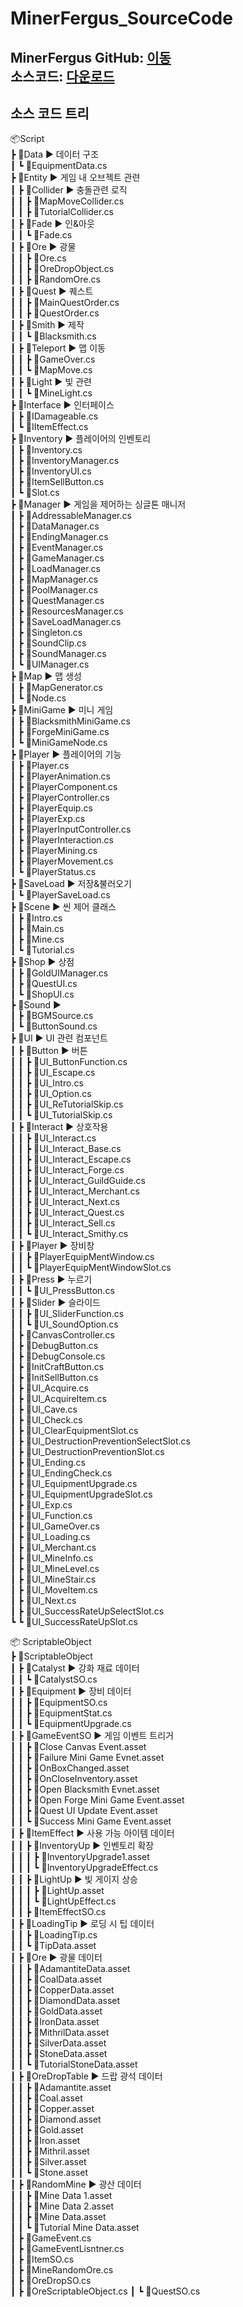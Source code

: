 # MinerFergus_SourceCode

## MinerFergus GitHub: [이동](https://github.com/ACEDIA2567/MinerFergus) </br>소스코드: [다운로드](https://github.com/user-attachments/files/20868746/Script.zip)

## 소스 코드 트리
📦Script    
 ┣ 📂Data  ▶ 데이터 구조    
 ┃ ┗ 📜EquipmentData.cs    
 ┣ 📂Entity  ▶ 게임 내 오브젝트 관련    
 ┃ ┣ 📂Collider  ▶ 충돌관련 로직    
 ┃ ┃ ┣ 📜MapMoveCollider.cs    
 ┃ ┃ ┣ 📜TutorialCollider.cs    
 ┃ ┣ 📂Fade  ▶ 인&아웃    
 ┃ ┃ ┗ 📜Fade.cs    
 ┃ ┣ 📂Ore  ▶ 광물    
 ┃ ┃ ┣ 📜Ore.cs    
 ┃ ┃ ┣ 📜OreDropObject.cs    
 ┃ ┃ ┣ 📜RandomOre.cs    
 ┃ ┣ 📂Quest  ▶ 퀘스트    
 ┃ ┃ ┣ 📜MainQuestOrder.cs    
 ┃ ┃ ┣ 📜QuestOrder.cs    
 ┃ ┣ 📂Smith  ▶ 제작    
 ┃ ┃ ┗ 📜Blacksmith.cs    
 ┃ ┣ 📂Teleport  ▶ 맵 이동    
 ┃ ┃ ┣ 📜GameOver.cs    
 ┃ ┃ ┗ 📜MapMove.cs    
 ┃ ┣ 📂Light  ▶ 빛 관련    
 ┃ ┃ ┗ 📜MineLight.cs    
 ┣ 📂Interface  ▶ 인터페이스    
 ┃ ┣ 📜IDamageable.cs    
 ┃ ┗ 📜IItemEffect.cs    
 ┣ 📂Inventory  ▶ 플레이어의 인벤토리    
 ┃ ┣ 📜Inventory.cs    
 ┃ ┣ 📜InventoryManager.cs    
 ┃ ┣ 📜InventoryUI.cs    
 ┃ ┣ 📜ItemSellButton.cs    
 ┃ ┗ 📜Slot.cs    
 ┣ 📂Manager  ▶ 게임을 제어하는 싱글톤 매니저    
 ┃ ┣ 📜AddressableManager.cs    
 ┃ ┣ 📜DataManager.cs    
 ┃ ┣ 📜EndingManager.cs    
 ┃ ┣ 📜EventManager.cs    
 ┃ ┣ 📜GameManager.cs    
 ┃ ┣ 📜LoadManager.cs    
 ┃ ┣ 📜MapManager.cs    
 ┃ ┣ 📜PoolManager.cs    
 ┃ ┣ 📜QuestManager.cs    
 ┃ ┣ 📜ResourcesManager.cs    
 ┃ ┣ 📜SaveLoadManager.cs    
 ┃ ┣ 📜Singleton.cs    
 ┃ ┣ 📜SoundClip.cs    
 ┃ ┣ 📜SoundManager.cs    
 ┃ ┗ 📜UIManager.cs    
 ┣ 📂Map  ▶ 맵 생성    
 ┃ ┣ 📜MapGenerator.cs    
 ┃ ┗ 📜Node.cs    
 ┣ 📂MiniGame ▶ 미니 게임    
 ┃ ┣ 📜BlacksmithMiniGame.cs    
 ┃ ┣ 📜ForgeMiniGame.cs    
 ┃ ┗ 📜MiniGameNode.cs    
 ┣ 📂Player ▶ 플레이어의 기능    
 ┃ ┣ 📜Player.cs    
 ┃ ┣ 📜PlayerAnimation.cs    
 ┃ ┣ 📜PlayerComponent.cs    
 ┃ ┣ 📜PlayerController.cs    
 ┃ ┣ 📜PlayerEquip.cs    
 ┃ ┣ 📜PlayerExp.cs    
 ┃ ┣ 📜PlayerInputController.cs    
 ┃ ┣ 📜PlayerInteraction.cs    
 ┃ ┣ 📜PlayerMining.cs    
 ┃ ┣ 📜PlayerMovement.cs    
 ┃ ┗ 📜PlayerStatus.cs    
 ┣ 📂SaveLoad ▶ 저장&불러오기    
 ┃ ┗ 📜PlayerSaveLoad.cs    
 ┣ 📂Scene ▶ 씬 제어 클래스    
 ┃ ┣ 📜Intro.cs    
 ┃ ┣ 📜Main.cs    
 ┃ ┣ 📜Mine.cs    
 ┃ ┗ 📜Tutorial.cs    
 ┣ 📂Shop ▶ 상점    
 ┃ ┣ 📜GoldUIManager.cs    
 ┃ ┣ 📜QuestUI.cs    
 ┃ ┗ 📜ShopUI.cs    
 ┣ 📂Sound ▶     
 ┃ ┣ 📜BGMSource.cs    
 ┃ ┗ 📜ButtonSound.cs    
 ┣ 📂UI ▶ UI 관련 컴포넌트    
 ┃ ┣ 📂Button ▶ 버튼    
 ┃ ┃ ┣ 📜UI_ButtonFunction.cs    
 ┃ ┃ ┣ 📜UI_Escape.cs    
 ┃ ┃ ┣ 📜UI_Intro.cs    
 ┃ ┃ ┣ 📜UI_Option.cs    
 ┃ ┃ ┣ 📜UI_ReTutorialSkip.cs    
 ┃ ┃ ┗ 📜UI_TutorialSkip.cs    
 ┃ ┣ 📂Interact ▶ 상호작용    
 ┃ ┃ ┣ 📜UI_Interact.cs    
 ┃ ┃ ┣ 📜UI_Interact_Base.cs    
 ┃ ┃ ┣ 📜UI_Interact_Escape.cs    
 ┃ ┃ ┣ 📜UI_Interact_Forge.cs    
 ┃ ┃ ┣ 📜UI_Interact_GuildGuide.cs    
 ┃ ┃ ┣ 📜UI_Interact_Merchant.cs    
 ┃ ┃ ┣ 📜UI_Interact_Next.cs    
 ┃ ┃ ┣ 📜UI_Interact_Quest.cs    
 ┃ ┃ ┣ 📜UI_Interact_Sell.cs    
 ┃ ┃ ┗ 📜UI_Interact_Smithy.cs    
 ┃ ┣ 📂Player ▶ 장비창    
 ┃ ┃ ┣ 📜PlayerEquipMentWindow.cs    
 ┃ ┃ ┗ 📜PlayerEquipMentWindowSlot.cs    
 ┃ ┣ 📂Press ▶ 누르기    
 ┃ ┃ ┗ 📜UI_PressButton.cs    
 ┃ ┣ 📂Slider ▶ 슬라이드    
 ┃ ┃ ┣ 📜UI_SliderFunction.cs    
 ┃ ┃ ┗ 📜UI_SoundOption.cs    
 ┃ ┣ 📜CanvasController.cs    
 ┃ ┣ 📜DebugButton.cs    
 ┃ ┣ 📜DebugConsole.cs    
 ┃ ┣ 📜InitCraftButton.cs    
 ┃ ┣ 📜InitSellButton.cs    
 ┃ ┣ 📜UI_Acquire.cs    
 ┃ ┣ 📜UI_AcquireItem.cs    
 ┃ ┣ 📜UI_Cave.cs    
 ┃ ┣ 📜UI_Check.cs    
 ┃ ┣ 📜UI_ClearEquipmentSlot.cs    
 ┃ ┣ 📜UI_DestructionPreventionSelectSlot.cs    
 ┃ ┣ 📜UI_DestructionPreventionSlot.cs    
 ┃ ┣ 📜UI_Ending.cs    
 ┃ ┣ 📜UI_EndingCheck.cs    
 ┃ ┣ 📜UI_EquipmentUpgrade.cs    
 ┃ ┣ 📜UI_EquipmentUpgradeSlot.cs    
 ┃ ┣ 📜UI_Exp.cs    
 ┃ ┣ 📜UI_Function.cs    
 ┃ ┣ 📜UI_GameOver.cs    
 ┃ ┣ 📜UI_Loading.cs    
 ┃ ┣ 📜UI_Merchant.cs    
 ┃ ┣ 📜UI_MineInfo.cs    
 ┃ ┣ 📜UI_MineLevel.cs    
 ┃ ┣ 📜UI_MineStair.cs    
 ┃ ┣ 📜UI_MoveItem.cs    
 ┃ ┣ 📜UI_Next.cs    
 ┃ ┣ 📜UI_SuccessRateUpSelectSlot.cs    
 ┗ ┗ 📜UI_SuccessRateUpSlot.cs    

📦 ScriptableObject    
 ┣ 📂ScriptableObject    
 ┃ ┣ 📂Catalyst ▶ 강화 재료 데이터    
 ┃ ┃ ┗ 📜CatalystSO.cs    
 ┃ ┣ 📂Equipment ▶ 장비 데이터    
 ┃ ┃ ┣ 📜EquipmentSO.cs    
 ┃ ┃ ┣ 📜EquipmentStat.cs    
 ┃ ┃ ┗ 📜EquipmentUpgrade.cs    
 ┃ ┣ 📂GameEventSO ▶ 게임 이벤트 트리거    
 ┃ ┃ ┣ 📜Close Canvas Event.asset    
 ┃ ┃ ┣ 📜Failure Mini Game Evnet.asset    
 ┃ ┃ ┣ 📜OnBoxChanged.asset    
 ┃ ┃ ┣ 📜OnCloseInventory.asset    
 ┃ ┃ ┣ 📜Open Blacksmith Evnet.asset    
 ┃ ┃ ┣ 📜Open Forge Mini Game Event.asset    
 ┃ ┃ ┣ 📜Quest UI Update Event.asset    
 ┃ ┃ ┗ 📜Success Mini Game Event.asset    
 ┃ ┣ 📂ItemEffect ▶ 사용 가능 아이템 데이터    
 ┃ ┃ ┣ 📂InventoryUp ▶ 인벤토리 확장    
 ┃ ┃ ┃ ┣ 📜InventoryUpgrade1.asset    
 ┃ ┃ ┃ ┗ 📜InventoryUpgradeEffect.cs    
 ┃ ┃ ┣ 📂LightUp ▶ 빛 게이지 상승    
 ┃ ┃ ┃ ┣ 📜LightUp.asset    
 ┃ ┃ ┃ ┗ 📜LightUpEffect.cs    
 ┃ ┃ ┣ 📜ItemEffectSO.cs    
 ┃ ┣ 📂LoadingTip ▶ 로딩 시 팁 데이터    
 ┃ ┃ ┣ 📜LoadingTip.cs    
 ┃ ┃ ┗ 📜TipData.asset    
 ┃ ┣ 📂Ore ▶ 광물 데이터    
 ┃ ┃ ┣ 📜AdamantiteData.asset    
 ┃ ┃ ┣ 📜CoalData.asset    
 ┃ ┃ ┣ 📜CopperData.asset    
 ┃ ┃ ┣ 📜DiamondData.asset    
 ┃ ┃ ┣ 📜GoldData.asset    
 ┃ ┃ ┣ 📜IronData.asset    
 ┃ ┃ ┣ 📜MithrilData.asset    
 ┃ ┃ ┣ 📜SilverData.asset    
 ┃ ┃ ┣ 📜StoneData.asset    
 ┃ ┃ ┗ 📜TutorialStoneData.asset    
 ┃ ┣ 📂OreDropTable ▶ 드랍 광석 데이터    
 ┃ ┃ ┣ 📜Adamantite.asset    
 ┃ ┃ ┣ 📜Coal.asset    
 ┃ ┃ ┣ 📜Copper.asset    
 ┃ ┃ ┣ 📜Diamond.asset    
 ┃ ┃ ┣ 📜Gold.asset    
 ┃ ┃ ┣ 📜Iron.asset    
 ┃ ┃ ┣ 📜Mithril.asset    
 ┃ ┃ ┣ 📜Silver.asset    
 ┃ ┃ ┗ 📜Stone.asset    
 ┃ ┣ 📂RandomMine ▶ 광산 데이터    
 ┃ ┃ ┣ 📜Mine Data 1.asset    
 ┃ ┃ ┣ 📜Mine Data 2.asset    
 ┃ ┃ ┣ 📜Mine Data.asset    
 ┃ ┃ ┗ 📜Tutorial Mine Data.asset    
 ┃ ┣ 📜GameEvent.cs    
 ┃ ┣ 📜GameEventLisntner.cs    
 ┃ ┣ 📜ItemSO.cs    
 ┃ ┣ 📜MineRandomOre.cs    
 ┃ ┣ 📜OreDropSO.cs    
 ┃ ┣ 📜OreScriptableObject.cs
 ┃ ┗ 📜QuestSO.cs
